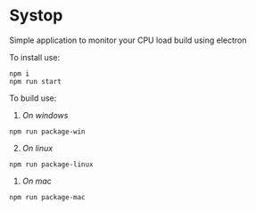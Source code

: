 # Systop

Simple application to monitor your CPU load build using electron

To install use:

```
npm i
npm run start
```

To build use:

1. _On windows_

```
npm run package-win
```

2. _On linux_

```
npm run package-linux
```

1. _On mac_

```
npm run package-mac
```
